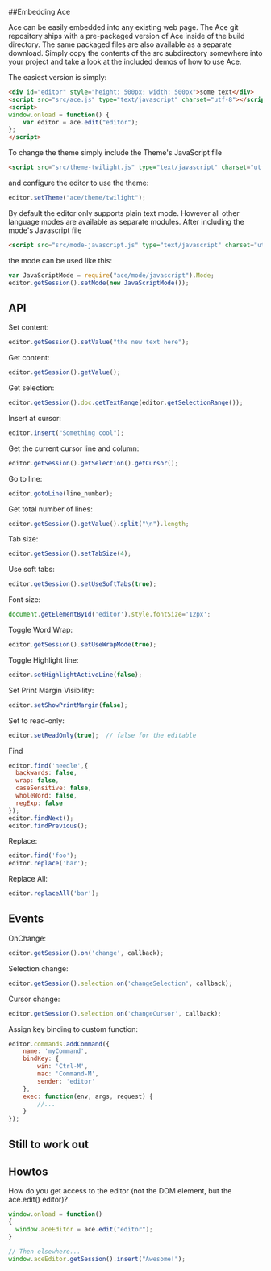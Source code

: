 ##Embedding Ace

Ace can be easily embedded into any existing web page. The Ace git repository ships with a pre-packaged version of Ace inside of the build directory. The same packaged files are also available as a separate download. Simply copy the contents of the src subdirectory somewhere into your project and take a look at the included demos of how to use Ace.

The easiest version is simply:

```html
<div id="editor" style="height: 500px; width: 500px">some text</div>
<script src="src/ace.js" type="text/javascript" charset="utf-8"></script>
<script>
window.onload = function() {
    var editor = ace.edit("editor");
};
</script>
```

To change the theme simply include the Theme's JavaScript file

```html
<script src="src/theme-twilight.js" type="text/javascript" charset="utf-8"></script>
```

and configure the editor to use the theme:

```javascript
editor.setTheme("ace/theme/twilight");
```


By default the editor only supports plain text mode. However all other language modes are available as separate modules. After including the mode's Javascript file

```html
<script src="src/mode-javascript.js" type="text/javascript" charset="utf-8"></script>
```

the mode can be used like this:

```javascript
var JavaScriptMode = require("ace/mode/javascript").Mode;
editor.getSession().setMode(new JavaScriptMode());
```

## API
Set content:

```javascript
editor.getSession().setValue("the new text here");
```

Get content:

```javascript
editor.getSession().getValue();
```

Get selection:

```javascript
editor.getSession().doc.getTextRange(editor.getSelectionRange());
```

Insert at cursor:

```javascript
editor.insert("Something cool");
```

Get the current cursor line and column:

```javascript
editor.getSession().getSelection().getCursor();
```

Go to line:

```javascript
editor.gotoLine(line_number);
```

Get total number of lines:
```javascript
editor.getSession().getValue().split("\n").length;
```

Tab size:

```javascript
editor.getSession().setTabSize(4);
```

Use soft tabs:

```javascript
editor.getSession().setUseSoftTabs(true);
```

Font size:

```javascript
document.getElementById('editor').style.fontSize='12px';
```

Toggle Word Wrap:

```javascript
editor.getSession().setUseWrapMode(true);
```

Toggle Highlight line:

```javascript
editor.setHighlightActiveLine(false);
```

Set Print Margin Visibility:

```javascript
editor.setShowPrintMargin(false);
```

Set to read-only:

```javascript
editor.setReadOnly(true);  // false for the editable
```

Find

```javascript
editor.find('needle',{
  backwards: false,
  wrap: false,
  caseSensitive: false,
  wholeWord: false,
  regExp: false
});
editor.findNext();
editor.findPrevious();
```

Replace:

```javascript
editor.find('foo');
editor.replace('bar');
```

Replace All:

```javascript
editor.replaceAll('bar');
```

## Events
OnChange:

```javascript
editor.getSession().on('change', callback);
```

Selection change:

```javascript
editor.getSession().selection.on('changeSelection', callback);
```

Cursor change:

```javascript
editor.getSession().selection.on('changeCursor', callback);
```

Assign key binding to custom function:

```javascript
editor.commands.addCommand({
    name: 'myCommand',
    bindKey: {
        win: 'Ctrl-M',
        mac: 'Command-M',
        sender: 'editor'
    },
    exec: function(env, args, request) {
        //...
    }
});
```

## Still to work out


## Howtos

How do you get access to the editor (not the DOM element, but the ace.edit() editor)?

```javascript
window.onload = function()
{
  window.aceEditor = ace.edit("editor");
}

// Then elsewhere...
window.aceEditor.getSession().insert("Awesome!");
```